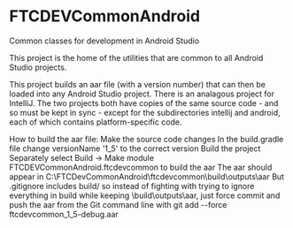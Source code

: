# FTCDEVCommonAndroid
Common classes for development in Android Studio

This project is the home of the utilities that are common to all Android Studio projects.

This project builds an aar file (with a version number) that can then be loaded into any Android Studio project.
There is an analagous project for IntelliJ. The two projects both have copies of the same source code - and so must be kept in sync -
except for the subdirectories intellij and android, each of which contains platform-specific code.

How to build the aar file:
Make the source code changes
In the build.gradle file change versionName '1_5' to the correct version
Build the project
Separately select Build -> Make module FTCDEVCommonAndroid.ftcdevcommon to build the aar
The aar should appear in C:\FTCDevCommonAndroid\ftcdevcommon\build\outputs\aar
But .gitignore includes build/ so instead of fighting with trying to ignore everything in
 build while keeping \build\outputs\aar, just force commit and push the aar from the Git
 command line with git add --force ftcdevcommon_1_5-debug.aar


